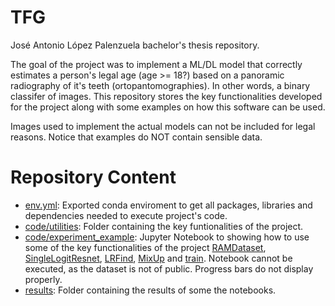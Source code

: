 # TFG
José Antonio López Palenzuela bachelor's thesis repository. 

The goal of the project was to implement a ML/DL model that correctly estimates a person's legal age (age >= 18?) based on a panoramic radiography of it's teeth (ortopantomographies). In other words, a binary classifer of images. This repository stores the key functionalities developed for the project along with some examples on how this software can be used.

Images used to implement the actual models can not be included for legal reasons. Notice that examples do NOT contain sensible data.

# Repository Content
- [env.yml](env.yml): Exported conda enviroment to get all packages, libraries and dependencies needed to execute project's code.
- [code/utilities](./code/utilities): Folder containing the key funtionalities of the project.
- [code/experiment_example](./code/experiment_example.ipynb): Jupyter Notebook to showing how to use some of the key functionalities of the project [RAMDataset](./code/utilities/dataset.py), [SingleLogitResnet](./code/utilities/model.py), [LRFind](./code/utilities/lrfind.py), [MixUp](./code/utilities/mixup.py) and [train](./code/utilities/train.py). Notebook cannot be executed, as the dataset is not of public. Progress bars do not display properly.
- [results](./results): Folder containing the results of some the notebooks.

